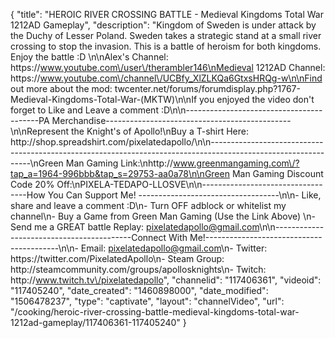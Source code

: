 {
    "title": "HEROIC RIVER CROSSING BATTLE - Medieval Kingdoms Total War 1212AD Gameplay",
    "description": "Kingdom of Sweden is under attack by the Duchy of Lesser Poland.  Sweden takes a strategic stand at a small river crossing to stop the invasion.  This is a battle of heroism for both kingdoms.  Enjoy the battle :D \n\nAlex's Channel: https:\/\/www.youtube.com\/user\/therambler146\nMedieval 1212AD Channel: https:\/\/www.youtube.com\/channel\/UCBfy_XlZLKQa6GtxsHRQg-w\n\nFind out more about the mod: twcenter.net\/forums\/forumdisplay.php?1767-Medieval-Kingdoms-Total-War-(MKTW)\n\nIf you enjoyed the video don't forget to Like and Leave a comment :D\n\n-----------------------------------------PA Merchandise----------------------------------------------\n\nRepresent the Knight's of Apollo!\nBuy a T-shirt Here: http:\/\/shop.spreadshirt.com\/pixelatedapollo\/\n\n---------------------------------------------------------------------------------------------------------------\nGreen Man Gaming Link:\nhttp:\/\/www.greenmangaming.com\/?tap_a=1964-996bbb&tap_s=29753-aa0a78\n\nGreen Man Gaming Discount Code 20% Off:\nPIXELA-TEDAPO-LLOSVE\n\n----------------------------------How You Can Support Me! -----------------------------------\n\n- Like, share and leave a comment :D\n- Turn OFF adblock or whitelist my channel\n- Buy a Game from Green Man Gaming (Use the Link Above) \n- Send me a GREAT battle Replay: pixelatedapollo@gmail.com\n\n------------------------------------------Connect With Me!-----------------------------------------\n\n- Email: pixelatedapollo@gmail.com\n- Twitter: https:\/\/twitter.com\/PixelatedApollo\n- Steam Group:  http:\/\/steamcommunity.com\/groups\/apollosknights\n- Twitch: http:\/\/www.twitch.tv\/pixelatedapollo",
    "channelid": "117406361",
    "videoid": "117405240",
    "date_created": "1460898000",
    "date_modified": "1506478237",
    "type": "captivate",
    "layout": "channelVideo",
    "url": "\/cooking\/heroic-river-crossing-battle-medieval-kingdoms-total-war-1212ad-gameplay\/117406361-117405240"
}